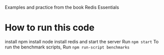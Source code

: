 Examples and practice from the book Redis Essentials

# How to run this code

install npm
install node
install redis and start the server
Run `npm start`
To run the benchmark scripts,
Run `npm run-script benchmarks`
